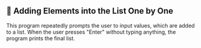 ## 📝 Adding Elements into the List One by One
This program repeatedly prompts the user to input values, which are added to a list. When the user presses "Enter" without typing anything, the program prints the final list.
